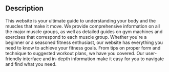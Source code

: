 ## Description
This website is your ultimate guide to understanding your body and the muscles that make it move. We provide comprehensive information on all the major muscle groups, as well as detailed guides on gym machines and exercises that correspond to each muscle group. Whether you're a beginner or a seasoned fitness enthusiast, our website has everything you need to know to achieve your fitness goals. From tips on proper form and technique to suggested workout plans, we have you covered. Our user-friendly interface and in-depth information make it easy for you to navigate and find what you need.
